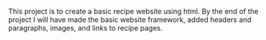 This project is to create a basic recipe website using html. 
By the end of the project I will have made the basic website framework,
added headers and paragraphs, images, and links to recipe pages.